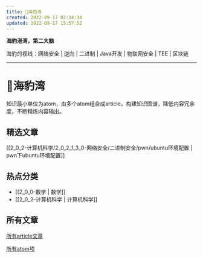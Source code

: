 ```yaml
---
title: 🦭海豹湾
created: 2022-09-17 02:34:34
updated: 2022-09-17 15:57:52
---
```


**海豹港湾，第二大脑**

海豹的视线：网络安全 | 逆向 | 二进制 | Java开发 | 物联网安全 | TEE | 区块链

---

# 🦭海豹湾

知识最小单位为atom，由多个atom组合成article，构建知识图谱，降低内容冗余度，不断精炼内容输出。

## 精选文章

[[2_0_2-计算机科学/2_0_2_1_3_0-网络安全/二进制安全/pwn/ubuntu环境配置 | pwn下ubuntu环境配置]]

## 热点分类

- [[2_0_0-数学 | 数学]]
- [[2_0_2-计算机科学 | 计算机科学]]

## 所有文章

[所有article文章](https://harbor.mffseal.top/tags/article)

[所有atom项](https://harbor.mffseal.top/tags/atom)

